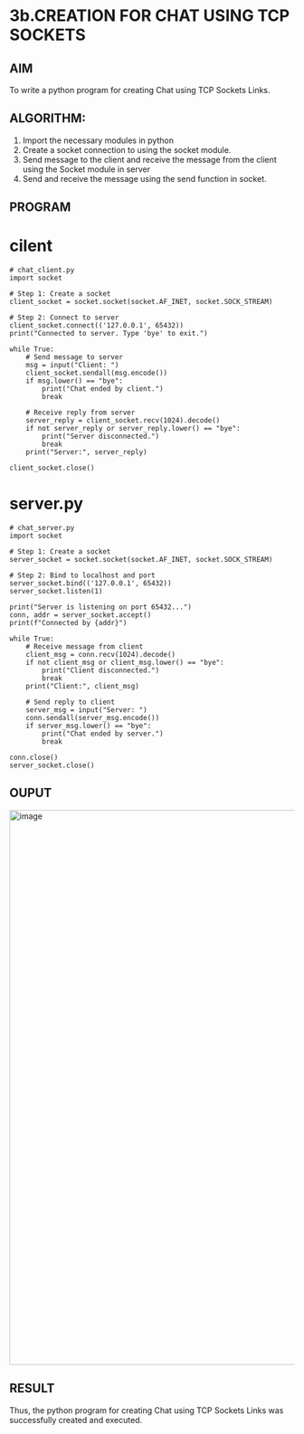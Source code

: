 # 3b.CREATION FOR CHAT USING TCP SOCKETS
## AIM
To write a python program for creating Chat using TCP Sockets Links.
## ALGORITHM:
1. Import the necessary modules in python
2. Create a socket connection to using the socket module.
3. Send message to the client and receive the message from the client using the Socket module in
 server
4. Send and receive the message using the send function in socket.
## PROGRAM
# cilent
```
# chat_client.py
import socket

# Step 1: Create a socket
client_socket = socket.socket(socket.AF_INET, socket.SOCK_STREAM)

# Step 2: Connect to server
client_socket.connect(('127.0.0.1', 65432))
print("Connected to server. Type 'bye' to exit.")

while True:
    # Send message to server
    msg = input("Client: ")
    client_socket.sendall(msg.encode())
    if msg.lower() == "bye":
        print("Chat ended by client.")
        break

    # Receive reply from server
    server_reply = client_socket.recv(1024).decode()
    if not server_reply or server_reply.lower() == "bye":
        print("Server disconnected.")
        break
    print("Server:", server_reply)

client_socket.close()
```
# server.py
```
# chat_server.py
import socket

# Step 1: Create a socket
server_socket = socket.socket(socket.AF_INET, socket.SOCK_STREAM)

# Step 2: Bind to localhost and port
server_socket.bind(('127.0.0.1', 65432))
server_socket.listen(1)

print("Server is listening on port 65432...")
conn, addr = server_socket.accept()
print(f"Connected by {addr}")

while True:
    # Receive message from client
    client_msg = conn.recv(1024).decode()
    if not client_msg or client_msg.lower() == "bye":
        print("Client disconnected.")
        break
    print("Client:", client_msg)

    # Send reply to client
    server_msg = input("Server: ")
    conn.sendall(server_msg.encode())
    if server_msg.lower() == "bye":
        print("Chat ended by server.")
        break

conn.close()
server_socket.close()
```
## OUPUT
<img width="1485" height="981" alt="image" src="https://github.com/user-attachments/assets/166527ba-3f98-4018-b137-f7e945682672" />


## RESULT
Thus, the python program for creating Chat using TCP Sockets Links was successfully 
created and executed.
